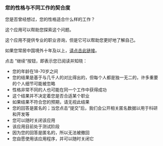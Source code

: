 ### 您的性格与不同工作的契合度

您是否曾经想过，您的性格适合什么样的工作？

这个应用可以帮助您探索这个问题。

这个应用不提供专业的职业咨询，但是它可以帮助您更好地了解自己。

如果您常居中国境外十年及以上，[请点击此链接](https://apps.psych.ut.ee/JobProfiler)。

点击 ”继续“按钮，即表示您已阅读并知晓：

- 您的年龄在18-70岁之间
- 您的结果是基于与几千人的对比得出的，但每个人都是独一无二的，许多重要的个人细节可能被忽略
- 性格非常不同的人也可能在同一个工作中获得成功
- 这个结果并不决定着您是否合适某个职业
- 如果结果不符合您的预期，请无视此结果
- 您的回答是匿名的；当您点击“提交”后，我们会公开相关匿名数据以用于科研和开发等
- 您可以随时关闭该应用
- 该应用目前处于测试阶段
- 因为您的回答是匿名的，所以无法被撤回
- 您自愿使用该应用程序，并可以随时关闭它

